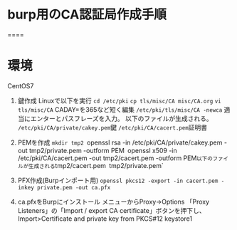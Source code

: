 # burp用のCA認証局作成手順
====
# 環境
CentOS7

1. 鍵作成
    Linuxで以下を実行
    `cd /etc/pki`
    `cp tls/misc/CA misc/CA.org`
    `vi tls/misc/CA`  CADAY=を365など短く編集
    `/etc/pki/tls/misc/CA -newca`
    適当にエンターとパスフレーズを入力。
    以下のファイルが生成される。
    `/etc/pki/CA/private/cakey.pem`鍵
    `/etc/pki/CA/cacert.pem`証明書

2. PEMを作成
    `mkdir tmp2
    `openssl rsa  -in /etc/pki/CA/private/cakey.pem -out tmp2/private.pem -outform PEM`
    `openssl x509 -in /etc/pki/CA/cacert.pem -out tmp2/cacert.pem -outform PEM`
    以下のファイルが生成される
    `tmp2/cacert.pem`
    `tmp2/private.pem`

3. PFX作成(Burpインポート用)
    `openssl pkcs12 -export -in cacert.pem -inkey private.pem -out ca.pfx`

4. ca.pfxをBurpにインストール
    メニューからProxy->Options
    「Proxy Listeners」の「Import / export CA certificate」ボタンを押下し、Import>Certificate and private key from PKCS#12 keystore1

    
